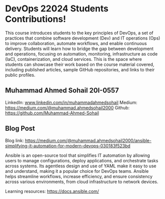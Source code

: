 # DevOps 22024 Students Contributions! 

This course introduces students to the key principles of DevOps, a set of practices that combine software development (Dev) and IT operations (Ops) to improve collaboration, automate workflows, and enable continuous delivery. Students will learn how to bridge the gap between development and operations, focusing on automation, monitoring, infrastructure as code (IaC), containerization, and cloud services. This is the space where students can showcase their work based on the course material covered, including published articles, sample GitHub repositories, and links to their public profiles.

## Muhammad Ahmed Sohail 20I-0557

LinkedIn: www.linkedin.com/in/muhammadahmedsohail
Medium: https://medium.com/@muhammad.ahmedsohail2000
Github: https://github.com/Muhammad-Ahmed-Sohail

## Blog Post

Blog link: https://medium.com/@muhammad.ahmedsohail2000/ansible-simplifying-it-automation-for-modern-devops-030183f523bd

Ansible is an open-source tool that simplifies IT automation by allowing users to manage configurations, deploy applications, and orchestrate tasks across systems. Its agentless design and use of YAML make it easy to use and understand, making it a popular choice for DevOps teams. Ansible helps streamline workflows, increase efficiency, and ensure consistency across various environments, from cloud infrastructure to network devices.

Learning resources: https://docs.ansible.com/

